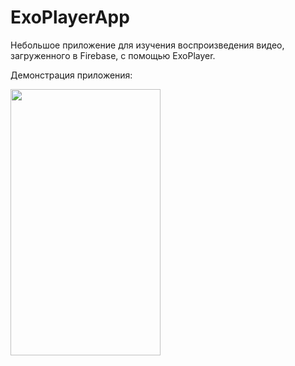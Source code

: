 # ExoPlayerApp
Небольшое приложение для изучения воспроизведения видео, загруженного в Firebase, с помощью ExoPlayer.

Демонстрация приложения:

<img src="https://github.com/Abler31/ExoPlayerApp/blob/master/screen.gif" width="240" height="426"/>
